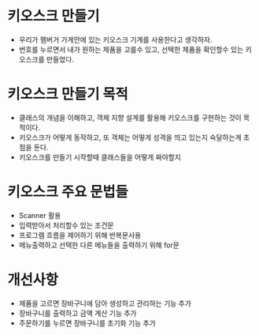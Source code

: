 # 키오스크 만들기
* 우리가 햄버거 가게안에 있는 키오스크 기계를 사용한다고 생각하자.
* 번호를 누르면서 내가 원하는 제품을 고를수 있고, 선택한 제품을 확인할수 있는 키오스크를 만들었다.

# 키오스크 만들기 목적
* 클래스의 개념을 이해하고, 객체 지향 설계를 활용해 키오스크를 구현하는 것이 목적이다.
* 키오스크가 어떻게 동작하고, 또 객체는 어떻게 성격을 띄고 있는지 숙달하는게 초점을 둔다.
* 키오스크를 만들기 시작할때 클래스들을 어떻게 짜야할지 

# 키오스크 주요 문법들 
* Scanner 활용 
* 입력받아서 처리할수 있는 조건문
* 프로그램 흐름을 제어하기 위해 반복문사용
* 메뉴출력하고 선택한 다른 메뉴들을 출력하기 위해 for문

# 개선사항
* 제품을 고르면 장바구니에 담아 생성하고 관리하는 기능 추가
* 장바구니를 출력하고 금액 계산 기능 추가
* 주문하기를 누르면 장바구니를 초기화 기능 추가
